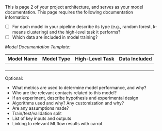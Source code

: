 This is page 2 of your project architecture, and serves as your model documentation. This page requires the following documentation information:

- [ ] For each model in your pipeline describe its type (e.g., random forest, k-means clustering) and the high-level task it performs?
- [ ] Which data are included in model training?

*Model Documentation Template:*

| Model Name | Model Type | High-Level Task | Data Included |
| :-- | :-- | :-- | :--|
| | | | |
| | | | |
| | | | |
| | | | |

Optional:
- What metrics are used to determine model performance, and why?
- Who are the relevant contacts related to this model?
- If an experiment, describe hypothesis and experimental design
- Algorithms used and why? Any customization and why?
- Are any assumptions made?
- Train/test/validation split
- List of key inputs and outputs
- Linking to relevant MLflow results with carrot
